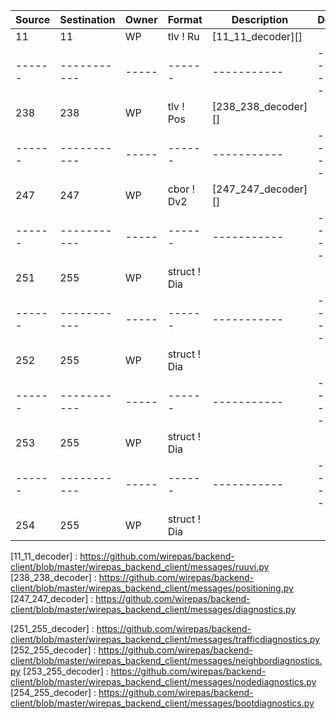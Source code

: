 | Source | Sestination | Owner | Format | Description | Decoder             | 
| ------ | ----------- | ----- | ------ | ----------- | ------------------- |
| 11     | 11          | WP    | tlv    ! Ru          | [11_11_decoder][]   |
| ------ | ----------- | ----- | ------ | ----------- | ------------------- |
| 238    | 238         | WP    | tlv    ! Pos         | [238_238_decoder][] |
| ------ | ----------- | ----- | ------ | ----------- | ------------------- |
| 247    | 247         | WP    | cbor   ! Dv2         | [247_247_decoder][] |
| ------ | ----------- | ----- | ------ | ----------- | ------------------- |
| 251    | 255         | WP    | struct ! Dia         |                     |
| ------ | ----------- | ----- | ------ | ----------- | ------------------- |
| 252    | 255         | WP    | struct ! Dia         |                     |
| ------ | ----------- | ----- | ------ | ----------- | ------------------- |
| 253    | 255         | WP    | struct ! Dia         |                     |
| ------ | ----------- | ----- | ------ | ----------- | ------------------- |
| 254    | 255         | WP    | struct ! Dia         |                     |

<!--- Link for the decoders --->

[11_11_decoder] : https://github.com/wirepas/backend-client/blob/master/wirepas_backend_client/messages/ruuvi.py
[238_238_decoder] : https://github.com/wirepas/backend-client/blob/master/wirepas_backend_client/messages/positioning.py
[247_247_decoder] : https://github.com/wirepas/backend-client/blob/master/wirepas_backend_client/messages/diagnostics.py

[251_255_decoder] : https://github.com/wirepas/backend-client/blob/master/wirepas_backend_client/messages/trafficdiagnostics.py
[252_255_decoder] : https://github.com/wirepas/backend-client/blob/master/wirepas_backend_client/messages/neighbordiagnostics.py
[253_255_decoder] : https://github.com/wirepas/backend-client/blob/master/wirepas_backend_client/messages/nodediagnostics.py
[254_255_decoder] : https://github.com/wirepas/backend-client/blob/master/wirepas_backend_client/messages/bootdiagnostics.py
